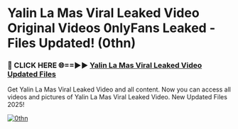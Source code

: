 # Yalin La Mas Viral Leaked Video Original Videos 0nlyFans Leaked - Files Updated! (0thn)

<h3>🔴 CLICK HERE 🌐==►► <a href="https://tinyurl.com/3hn5wdd3" rel="nofollow">Yalin La Mas Viral Leaked Video Updated Files</a></h3>

Get Yalin La Mas Viral Leaked Video and all content. Now you can access all videos and pictures of Yalin La Mas Viral Leaked Video. New Updated Files 2025!

[![0thn](https://i.imgur.com/4HnBqBT.gif)](https://tinyurl.com/3hn5wdd3)
